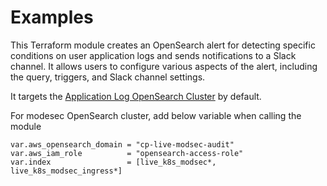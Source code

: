 # Examples

<!-- Add links to specific examples of this module being used, if needed. -->

This Terraform module creates an OpenSearch alert for detecting specific conditions on user application logs and sends notifications to a Slack channel. It allows users to configure various aspects of the alert, including the query, triggers, and Slack channel settings.

It targets the [Application Log OpenSearch Cluster](https://app-logs.cloud-platform.service.justice.gov.uk/_dashboards/) by default.

For modesec OpenSearch cluster, add below variable when calling the module

```
var.aws_opensearch_domain = "cp-live-modsec-audit"
var.aws_iam_role          = "opensearch-access-role"
var.index                 = [live_k8s_modsec*, live_k8s_modsec_ingress*]
```